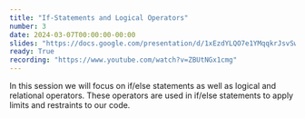 ```yaml
---
title: "If-Statements and Logical Operators"
number: 3
date: 2024-03-07T00:00:00-00:00
slides: "https://docs.google.com/presentation/d/1xEzdYLQO7e1YMqqkrJsvSwQFUx7fkG11AijoeZ63248/edit?usp=sharing"
ready: True
recording: "https://www.youtube.com/watch?v=ZBUtNGx1cmg"
---
```


In this session we will focus on if/else statements as well as logical and relational operators. These operators are used in if/else statements to apply limits and restraints to our code.
